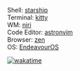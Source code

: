Shell: [starship](https://starship.rs) \
Terminal: [kitty](https://sw.kovidgoyal.net/kitty/) \
WM: [niri](https://github.com/YaLTeR/niri) \
Code Editor: [astronvim](https://astronvim.com) \
Browser: [zen](https://zen-browser.app/) \
OS: [EndeavourOS](https://endeavouros.com)

[![wakatime](https://wakatime.com/badge/user/1770871d-539e-4acc-85db-976dae244f9c.svg)](https://wakatime.com/@1770871d-539e-4acc-85db-976dae244f9c)
